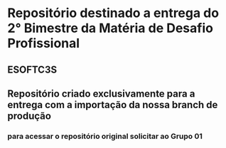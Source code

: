 # Repositório destinado a entrega do 2° Bimestre da Matéria de Desafio Profissional 
## ESOFTC3S 
## Repositório criado exclusivamente para a entrega com a importação da nossa branch de produção 
### para acessar o repositório original solicitar ao Grupo 01 